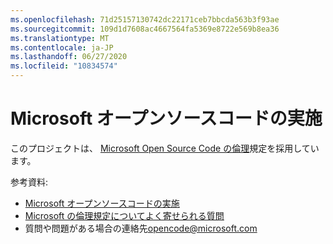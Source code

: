 ```yaml
---
ms.openlocfilehash: 71d25157130742dc22171ceb7bbcda563b3f93ae
ms.sourcegitcommit: 109d1d7608ac4667564fa5369e8722e569b8ea36
ms.translationtype: MT
ms.contentlocale: ja-JP
ms.lasthandoff: 06/27/2020
ms.locfileid: "10834574"
---
```

# Microsoft オープンソースコードの実施

このプロジェクトは、 [Microsoft Open Source Code の倫理](https://opensource.microsoft.com/codeofconduct/)規定を採用しています。

参考資料:

- [Microsoft オープンソースコードの実施](https://opensource.microsoft.com/codeofconduct/)
- [Microsoft の倫理規定についてよく寄せられる質問](https://opensource.microsoft.com/codeofconduct/faq/)
- 質問や問題がある場合の連絡先[opencode@microsoft.com](mailto:opencode@microsoft.com)
